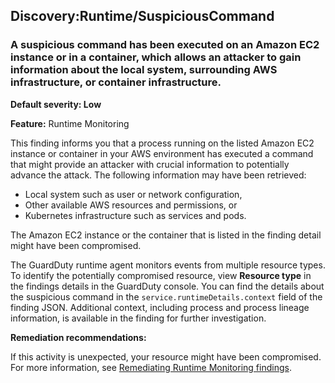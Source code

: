 Discovery:Runtime/SuspiciousCommand
-----------------------------------

### A suspicious command has been executed on an Amazon EC2 instance or in a container, which allows an attacker to gain information about the local system, surrounding AWS infrastructure, or container infrastructure.

**Default severity: Low**

**Feature:** Runtime Monitoring

This finding informs you that a process running on the listed Amazon EC2 instance or container in your AWS environment has executed a command that might provide an attacker with crucial information to potentially advance the attack. The following information may have been retrieved:

* Local system such as user or network configuration,
* Other available AWS resources and permissions, or
* Kubernetes infrastructure such as services and pods.

The Amazon EC2 instance or the container that is listed in the finding detail might have been compromised.

The GuardDuty runtime agent monitors events from multiple resource types. To identify the potentially compromised resource, view **Resource type** in the findings details in the GuardDuty console. You can find the details about the suspicious command in the `service.runtimeDetails.context` field of the finding JSON. Additional context, including process and process lineage information, is available in the finding for further investigation.

**Remediation recommendations:**

If this activity is unexpected, your resource might have been compromised. For more information, see [Remediating Runtime Monitoring findings](https://docs.aws.amazon.com/guardduty/latest/ug/guardduty-remediate-runtime-monitoring.html).